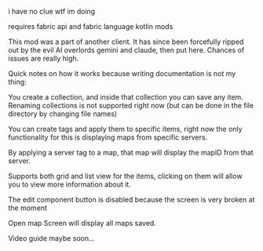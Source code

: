 i have no clue wtf im doing

requires fabric api and fabric language kotlin mods


This mod was a part of another client. It has since been forcefully ripped out by the evil AI overlords gemini and claude, then put here. Chances of issues are really high.


Quick notes on how it works because writing documentation is not my thing:

You create a collection, and inside that collection you can save any item. Renaming collections is not supported right now (but can be done in the file directory by changing file names)

You can create tags and apply them to specific items, right now the only functionality for this is displaying maps from specific servers.

By applying a server tag to a map, that map will display the mapID from that server.

Supports both grid and list view for the items, clicking on them will allow you to view more information about it.

The edit component button is disabled because the screen is very broken at the moment

Open map Screen will display all maps saved.

Video guide maybe soon...
